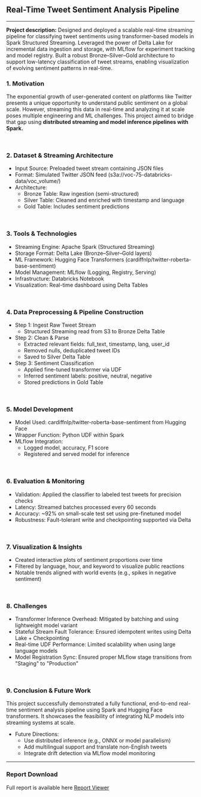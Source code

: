 ## Real-Time Tweet Sentiment Analysis Pipeline

---
**Project description:** 
Designed and deployed a scalable real-time streaming pipeline for classifying tweet sentiments using transformer-based models in Spark Structured Streaming. Leveraged the power of Delta Lake for incremental data ingestion and storage, with MLflow for experiment tracking and model registry. Built a robust Bronze–Silver–Gold architecture to support low-latency classification of tweet streams, enabling visualization of evolving sentiment patterns in real-time.
<br>

### 1. Motivation
The exponential growth of user-generated content on platforms like Twitter presents a unique opportunity to understand public sentiment on a global scale. However, streaming this data in real-time and analyzing it at scale poses multiple engineering and ML challenges. This project aimed to bridge that gap using **distributed streaming and model inference pipelines with Spark.**

<br>

### 2. Dataset & Streaming Architecture
- Input Source: Preloaded tweet stream containing JSON files
- Format: Simulated Twitter JSON feed (s3a://voc-75-databricks-data/voc_volume/)
- Architecture:
  - Bronze Table: Raw ingestion (semi-structured)
  - Silver Table: Cleaned and enriched with timestamp and language
  - Gold Table: Includes sentiment predictions
<br>

### 3. Tools & Technologies
- Streaming Engine: Apache Spark (Structured Streaming)
- Storage Format: Delta Lake (Bronze–Silver–Gold layers)
- ML Framework: Hugging Face Transformers (cardiffnlp/twitter-roberta-base-sentiment)
- Model Management: MLflow (Logging, Registry, Serving)
- Infrastructure: Databricks Notebook
- Visualization: Real-time dashboard using Delta Tables


<br>

### 4. Data Preprocessing & Pipeline Construction
- Step 1: Ingest Raw Tweet Stream
  - Structured Streaming read from S3 to Bronze Delta Table
- Step 2: Clean & Parse
  - Extracted relevant fields: full_text, timestamp, lang, user_id
  - Removed nulls, deduplicated tweet IDs
  - Saved to Silver Delta Table
- Step 3: Sentiment Classification
  - Applied fine-tuned transformer via UDF
  - Inferred sentiment labels: positive, neutral, negative
  - Stored predictions in Gold Table


<br>

### 5. Model Development
- Model Used: cardiffnlp/twitter-roberta-base-sentiment from Hugging Face
- Wrapper Function: Python UDF within Spark
- MLflow Integration:
  - Logged model, accuracy, F1 score
  - Registered and served model for inference

<br>

### 6. Evaluation & Monitoring
- Validation: Applied the classifier to labeled test tweets for precision checks
- Latency: Streamed batches processed every 60 seconds
- Accuracy: ~92% on small-scale test set using pre-finetuned model
- Robustness: Fault-tolerant write and checkpointing supported via Delta


<br>

### 7. Visualization & Insights
- Created interactive plots of sentiment proportions over time
- Filtered by language, hour, and keyword to visualize public reactions
- Notable trends aligned with world events (e.g., spikes in negative sentiment)

<br>

### 8. Challenges
- Transformer Inference Overhead:
  Mitigated by batching and using lightweight model variant
- Stateful Stream Fault Tolerance:
  Ensured idempotent writes using Delta Lake + Checkpointing
- Real-time UDF Performance:
  Limited scalability when using large language models
- Model Registration Sync:
  Ensured proper MLflow stage transitions from "Staging" to "Production"


<br>

### 9. Conclusion & Future Work
This project successfully demonstrated a fully functional, end-to-end real-time sentiment analysis pipeline using Spark and Hugging Face transformers. It showcases the feasibility of integrating NLP models into streaming systems at scale.

- Future Directions:
  - Use distributed inference (e.g., ONNX or model parallelism)
  - Add multilingual support and translate non-English tweets
  - Integrate drift detection via MLflow model monitoring



---

### Report Download

Full report is available here <a href="pdf/Hotel_Review_Analysis_Wonha Shin.pdf">Report Viewer</a>
